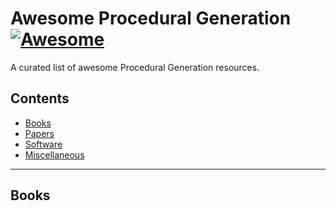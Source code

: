 # Awesome Procedural Generation [![Awesome](https://awesome.re/badge.svg)](https://github.com/sindresorhus/awesome)

A curated list of awesome Procedural Generation resources.

## Contents

- [Books](#books)
- [Papers](#papers)
- [Software](#software)
- [Miscellaneous](#miscellaneous)

<hr>

## Books
